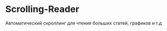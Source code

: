 Scrolling-Reader
================

Автоматический скроллинг для чтения больших статей, графиков и т.д
